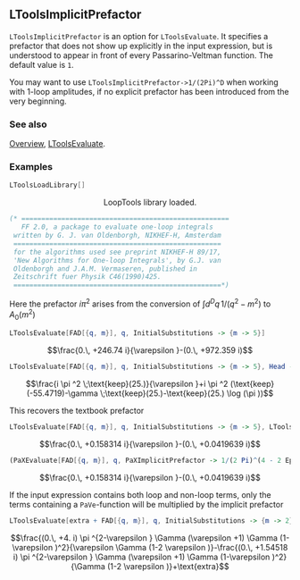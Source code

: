 ## LToolsImplicitPrefactor

`LToolsImplicitPrefactor` is an option for `LToolsEvaluate`. It specifies a prefactor that does not show up explicitly in the input expression, but is understood to appear in front of every Passarino-Veltman function. The default value is `1`.

You may want to use `LToolsImplicitPrefactor->1/(2Pi)^D` when working with 1-loop amplitudes, if no explicit prefactor has been introduced from the very beginning.

### See also

[Overview](Extra/FeynHelpers.md), [LToolsEvaluate](LToolsEvaluate.md).

### Examples

```mathematica
LToolsLoadLibrary[]
```

$$\text{LoopTools library loaded.}$$

```mathematica
(* ====================================================
   FF 2.0, a package to evaluate one-loop integrals
 written by G. J. van Oldenborgh, NIKHEF-H, Amsterdam
 ====================================================
 for the algorithms used see preprint NIKHEF-H 89/17,
 'New Algorithms for One-loop Integrals', by G.J. van
 Oldenborgh and J.A.M. Vermaseren, published in 
 Zeitschrift fuer Physik C46(1990)425.
 ====================================================*)
```

Here the prefactor $i \pi^2$ arises from the conversion of $\int d^D q\, 1/(q^2-m^2)$ to $A_0(m^2)$

```mathematica
LToolsEvaluate[FAD[{q, m}], q, InitialSubstitutions -> {m -> 5}]
```

$$\frac{0.\, +246.74 i}{\varepsilon }-(0.\, +972.359 i)$$

```mathematica
LToolsEvaluate[FAD[{q, m}], q, InitialSubstitutions -> {m -> 5}, Head -> keep]
```

$$\frac{i \pi ^2 \;\text{keep}(25.)}{\varepsilon }+i \pi ^2 (\text{keep}(-55.4719)-\gamma  \;\text{keep}(25.)-\text{keep}(25.) \log (\pi ))$$

This recovers the textbook prefactor

```mathematica
LToolsEvaluate[FAD[{q, m}], q, InitialSubstitutions -> {m -> 5}, LToolsImplicitPrefactor -> 1/(2 Pi)^(4 - 2 Epsilon)]
```

$$\frac{0.\, +0.158314 i}{\varepsilon }-(0.\, +0.0419639 i)$$

```mathematica
(PaXEvaluate[FAD[{q, m}], q, PaXImplicitPrefactor -> 1/(2 Pi)^(4 - 2 Epsilon)] /. {m -> 5, ScaleMu^2 -> 1}) // N
```

$$\frac{0.\, +0.158314 i}{\varepsilon }-(0.\, +0.0419639 i)$$

If the input expression contains both loop and non-loop terms, only the terms containing a `PaVe`-function will be multiplied
by the implicit prefactor

```mathematica
LToolsEvaluate[extra + FAD[{q, m}], q, InitialSubstitutions -> {m -> 2}, LToolsExpandInEpsilon -> False]
```

$$\frac{(0.\, +4. i) \pi ^{2-\varepsilon } \Gamma (\varepsilon +1) \Gamma (1-\varepsilon )^2}{\varepsilon  \Gamma (1-2 \varepsilon )}-\frac{(0.\, +1.54518 i) \pi ^{2-\varepsilon } \Gamma (\varepsilon +1) \Gamma (1-\varepsilon )^2}{\Gamma (1-2 \varepsilon )}+\text{extra}$$